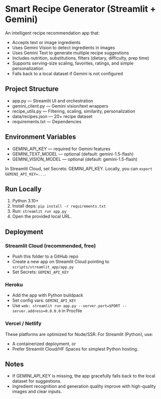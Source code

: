 # Smart Recipe Generator (Streamlit + Gemini)

An intelligent recipe recommendation app that:
- Accepts text or image ingredients
- Uses Gemini Vision to detect ingredients in images
- Uses Gemini Text to generate multiple recipe suggestions
- Includes nutrition, substitutions, filters (dietary, difficulty, prep time)
- Supports serving-size scaling, favorites, ratings, and simple personalization
- Falls back to a local dataset if Gemini is not configured

## Project Structure
- app.py — Streamlit UI and orchestration
- gemini_client.py — Gemini vision/text wrappers
- recipe_utils.py — Filtering, scaling, similarity, personalization
- data/recipes.json — 20+ recipe dataset
- requirements.txt — Dependencies

## Environment Variables
- GEMINI_API_KEY — required for Gemini features
- GEMINI_TEXT_MODEL — optional (default: gemini-1.5-flash)
- GEMINI_VISION_MODEL — optional (default: gemini-1.5-flash)

In Streamlit Cloud, set Secrets: GEMINI_API_KEY. Locally, you can `export GEMINI_API_KEY=...`.

## Run Locally
1. Python 3.10+
2. Install deps: `pip install -r requirements.txt`
3. Run: `streamlit run app.py`
4. Open the provided local URL.

## Deployment

### Streamlit Cloud (recommended, free)
- Push this folder to a GitHub repo
- Create a new app on Streamlit Cloud pointing to `scripts/streamlit_app/app.py`
- Set Secrets: `GEMINI_API_KEY`

### Heroku
- Add the app with Python buildpack
- Set config vars: `GEMINI_API_KEY`
- Use `web: streamlit run app.py --server.port=$PORT --server.address=0.0.0.0` in Procfile

### Vercel / Netlify
These platforms are optimized for Node/SSR. For Streamlit (Python), use:
- A containerized deployment, or
- Prefer Streamlit Cloud/HF Spaces for simplest Python hosting.

## Notes
- If GEMINI_API_KEY is missing, the app gracefully falls back to the local dataset for suggestions.
- Ingredient recognition and generation quality improve with high-quality images and clear inputs.
